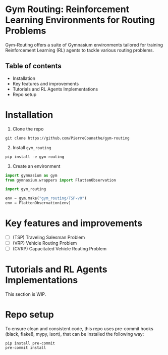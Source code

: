 # Gym Routing: Reinforcement Learning Environments for Routing Problems

Gym-Routing offers a suite of Gymnasium environments tailored for training Reinforcement Learning (RL) agents to tackle various routing problems.

## Table of contents
- Installation
- Key features and improvements
- Tutorials and RL Agents Implementations
- Repo setup


# Installation
1. Clone the repo
```shell
git clone https://github.com/PierreCounathe/gym-routing
```

2. Install `gym_routing`
```shell
pip install -e gym-routing
```

3. Create an environment
```python
import gymnasium as gym
from gymnasium.wrappers import FlattenObservation

import gym_routing

env = gym.make("gym_routing/TSP-v0")
env = FlattenObservation(env)
```

# Key features and improvements
- [ ] (TSP) Traveling Salesman Problem
- [ ] (VRP) Vehicle Routing Problem
- [ ] (CVRP) Capacitated Vehicle Routing Problem

# Tutorials and RL Agents Implementations

This section is WIP.

# Repo setup

To ensure clean and consistent code, this repo uses pre-commit hooks (black, flake8, mypy, isort), that can be installed the following way:

```shell
pip install pre-commit
pre-commit install
```
